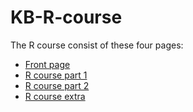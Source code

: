 # KB-R-course
The R course consist of these four pages:

- [Front page](https://rcourseatkb.github.io/KB-R-course/frontpage.html)
- [R course part 1](https://rcourseatkb.github.io/KB-R-course/Html-filer/Module_base_r.html)
- [R course part 2](https://rcourseatkb.github.io/KB-R-course/Html-filer/Module_tidyverse.html)
- [R course extra](https://rcourseatkb.github.io/KB-R-course/Html-filer/Module_datatable.html)

